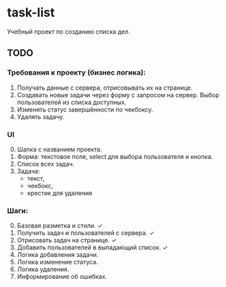 # task-list

Учебный проект по созданию списка дел.

## TODO

### Требования к проекту (бизнес логика):

1. Получать данные с сервера, отрисовывать их на странице.
2. Создавать новые задачи через форму с запросом на сервер. Выбор пользователей из списка доступных.
3. Изменять статус завершённости по чекбоксу.
4. Удалять задачу.

### UI

0. Шапка с названием проекта.
1. Форма: текстовое поле, select для выбора пользователя и кнопка.
2. Список всех задач.
3. Задача:
   - текст,
   - чекбокс,
   - крестик для удаления

### Шаги:

0. Базовая разметка и стили. &#10003;
1. Получить задач и пользователей с сервера. &#10003;
2. Отрисовать задач на странице. &#10003;
3. Добавить пользователей в выпадающий список. &#10003;
4. Логика добавления задачи.
5. Логика изменение статуса.
6. Логика удаления.
7. Информирование об ошибках.
